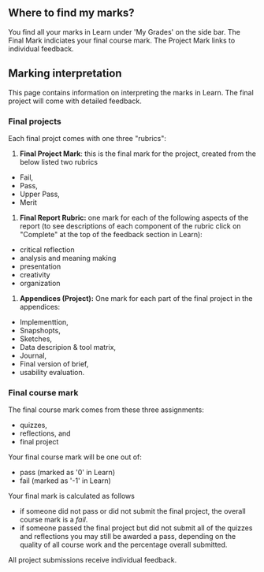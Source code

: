 ## Where to find my marks?

You find all your marks in Learn under 'My Grades' on the side bar. The Final Mark indiciates your final course mark. The Project Mark links to individual feedback.

## Marking interpretation 

This page contains information on interpreting the marks in Learn. The final project will come with detailed feedback.

### Final projects

Each final projct comes with one three "rubrics":
1. **Final Project Mark**: this is the final mark for the project, created from the below listed two rubrics
  * Fail, 
  * Pass, 
  * Upper Pass, 
  * Merit
1. **Final Report Rubric:** one mark for each of the following aspects of the report (to see descriptions of each component of the rubric click on "Complete" at the top of the feedback section in Learn): 
  * critical reflection
  * analysis and meaning making
  * presentation
  * creativity
  * organization
1. **Appendices (Project):** One mark for each part of the final project in the appendices: 
  * Implementtion, 
  * Snapshopts, 
  * Sketches, 
  * Data descripion & tool matrix, 
  * Journal, 
  * Final version of brief, 
  * usability evaluation. 

### Final course mark

The final course mark comes from these three assignments: 
* quizzes, 
* reflections, and 
* final project

Your final course mark will be one out of: 
* pass (marked as '0' in Learn)
* fail (marked as '-1' in Learn)

Your final mark is calculated as follows

* if someone did not pass or did not submit the final project, the overall course mark is a *fail*.
* if someone passed the final project but did not submit all of the quizzes and reflections you may still be awarded a pass, depending on the quality of all course work and the percentage overall submitted.

All project submissions receive individual feedback.
